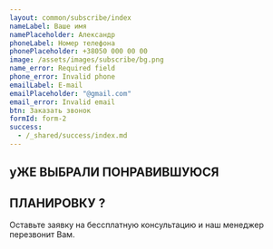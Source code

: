 ```yaml
---
layout: common/subscribe/index
nameLabel: Ваше имя
namePlaceholder: Александр
phoneLabel: Номер телефона
phonePlaceholder: +38050 000 00 00
image: /assets/images/subscribe/bg.png
name_error: Required field
phone_error: Invalid phone
emailLabel: E-mail
emailPlaceholder: "@gmail.com"
email_error: Invalid email
btn: Заказать звонок
formId: form-2
success:
  - /_shared/success/index.md
---
```


## уЖЕ ВЫБРАЛИ ПОНРАВИВШУЮСЯ

## ПЛАНИРОВКУ **?**

Оставьте заявку на бессплатную консультацию
и наш менеджер перезвонит Вам.
